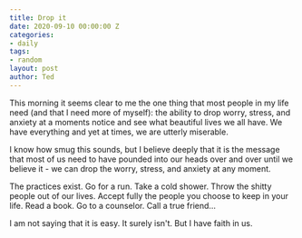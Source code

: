 ```yaml
---
title: Drop it
date: 2020-09-10 00:00:00 Z
categories:
- daily
tags:
- random
layout: post
author: Ted
---
```


This morning it seems clear to me the one thing that most people in my life need (and that I need more of myself): the ability to drop worry, stress, and anxiety at a moments notice and see what beautiful lives we all have. We have everything and yet at times, we are utterly miserable.

I know how smug this sounds, but I believe deeply that it is the message that most of us need to have pounded into our heads over and over until we believe it - we can drop the worry, stress, and anxiety at any moment.

The practices exist. Go for a run. Take a cold shower. Throw the shitty people out of our lives. Accept fully the people you choose to keep in your life. Read a book. Go to a counselor. Call a true friend...

I am not saying that it is easy. It surely isn't. But I have faith in us.
